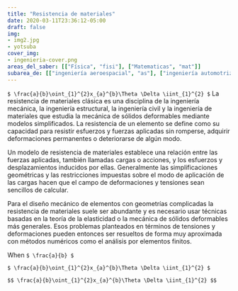```yaml
---
title: "Resistencia de materiales"
date: 2020-03-11T23:36:12-05:00
draft: false
img: 
- img2.jpg
- yotsuba
cover_img:
- ingenieria-cover.png
areas_del_saber: [["Física", "fisi"], ["Matematicas", "mat"]]
subarea_de: [["ingeniería aeroespacial", "as"], ["ingeniería automotriz"], ["ingeniería industrial"]]
---
```


`$ \frac{a}{b}\oint_{1}^{2}x_{a}^{b}\Theta \Delta \iint_{1}^{2} $` La resistencia de materiales clásica es una disciplina de la ingeniería mecánica, la ingeniería estructural, la ingeniería civil y la ingeniería de materiales que estudia la mecánica de sólidos deformables mediante modelos simplificados. La resistencia de un elemento se define como su capacidad para resistir esfuerzos y fuerzas aplicadas sin romperse, adquirir deformaciones permanentes o deteriorarse de algún modo.

Un modelo de resistencia de materiales establece una relación entre las fuerzas aplicadas, también llamadas cargas o acciones, y los esfuerzos y desplazamientos inducidos por ellas. Generalmente las simplificaciones geométricas y las restricciones impuestas sobre el modo de aplicación de las cargas hacen que el campo de deformaciones y tensiones sean sencillos de calcular.

Para el diseño mecánico de elementos con geometrías complicadas la resistencia de materiales suele ser abundante y es necesario usar técnicas basadas en la teoría de la elasticidad o la mecánica de sólidos deformables más generales. Esos problemas planteados en términos de tensiones y deformaciones pueden entonces ser resueltos de forma muy aproximada con métodos numéricos como el análisis por elementos finitos.

When `$ \frac{a}{b} $`

`$ \frac{a}{b}\oint_{1}^{2}x_{a}^{b}\Theta \Delta \iint_{1}^{2} $`

`$$ \frac{a}{b}\oint_{1}^{2}x_{a}^{b}\Theta \Delta \iint_{1}^{2} $$`
